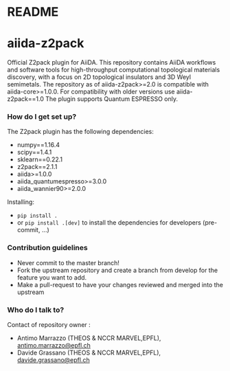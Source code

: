 # README #

# aiida-z2pack

Official Z2pack plugin for AiiDA.
This repository contains AiiDA workflows and software tools for high-throughput computational topological materials discovery, with a focus on 2D topological insulators and 3D Weyl semimetals.
The repository as of aiida-z2pack>=2.0 is compatible with aiida-core>=1.0.0. For compatibility with older versions use aiida-z2pack==1.0
The plugin supports Quantum ESPRESSO only.

### How do I get set up? ###

The Z2pack plugin has the following dependencies:
* numpy==1.16.4
* scipy==1.4.1
* sklearn==0.22.1
* z2pack==2.1.1
* aiida>=1.0.0
* aiida_quantumespresso>=3.0.0
* aiida_wannier90>=2.0.0

Installing:
* `pip install .`
* or `pip install .[dev]` to install the dependencies for developers (pre-commit, ...)

### Contribution guidelines ###

* Never commit to the master branch!
* Fork the upstream repository and create a branch from develop for the feature you want to add.
* Make a pull-request to have your changes reviewed and merged into the upstream

### Who do I talk to? ###
Contact of repository owner :
* Antimo Marrazzo (THEOS & NCCR MARVEL,EPFL), antimo.marrazzo@epfl.ch
* Davide Grassano (THEOS & NCCR MARVEL,EPFL), davide.grassano@epfl.ch
